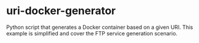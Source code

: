 # uri-docker-generator
Python script that generates a Docker container based on a given URI. This example is simplified and cover the FTP service generation scenario.
